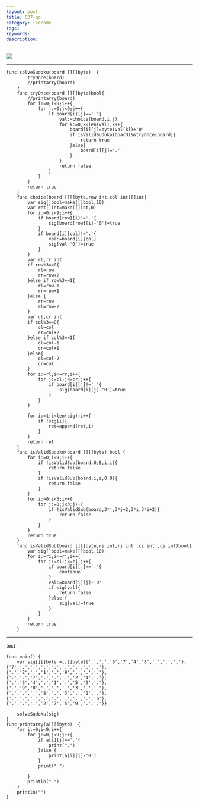 ```yaml
---
layout: post
title: 037-go
category: leecode
tags: 
keywords: 
description: 
---
```


![](https://i.imgur.com/Pk1qKya.png)  

----------

    func solveSudoku(board [][]byte)  {
    		tryOnce(board)
    		//printarry(board)
    	}
    	func tryOnce(board [][]byte)bool{
    		//printarry(board)
    		for i:=0;i<9;i++{
    			for j:=0;j<9;j++{
    				if board[i][j]=='.'{
    					val:=choice(board,i,j)
    					for k:=0;k<len(val);k++{
    						board[i][j]=byte(val[k])+'0'
    						if isValidSudoku(board)&&tryOnce(board){
    							return true
    						}else{
    							board[i][j]='.'
    						}
    					}
    					return false
    				}
    			}
    		}
    		return true
    	}
    	func choice(board [][]byte,row int,col int)[]int{
    		var sig[]bool=make([]bool,10)
    		var ret[]int=make([]int,0)
    		for i:=0;i<9;i++{
    			if board[row][i]!='.'{
    				sig[board[row][i]-'0']=true
    			}
    			if board[i][col]!='.'{
    				val:=board[i][col]
    				sig[val-'0']=true
    			}
    		}
    		var rl,rr int
    		if row%3==0{
    			rl=row
    			rr=row+2
    		}else if row%3==1{
    			rl=row-1
    			rr=row+1
    		}else {
    			rr=row
    			rl=row-2
    		}
    		var cl,cr int
    		if col%3==0{
    			cl=col
    			cr=col+2
    		}else if col%3==1{
    			cl=col-1
    			cr=col+1
    		}else{
    			cl=col-2
    			cr=col
    		}
    		for i:=rl;i<=rr;i++{
    			for j:=cl;j<=cr;j++{
    				if board[i][j]!='.'{
    					sig[board[i][j]-'0']=true
    				}
    			}
    		}
    
    		for i:=1;i<len(sig);i++{
    			if !sig[i]{
    				ret=append(ret,i)
    			}
    		}
    		return ret
    	}
    	func isValidSudoku(board [][]byte) bool {
    		for i:=0;i<9;i++{
    			if !isValidSub(board,0,8,i,i){
    				return false
    			}
    			if !isValidSub(board,i,i,0,8){
    				return false
    			}
    		}
    		for i:=0;i<3;i++{
    			for j:=0;j<3;j++{
    				if !isValidSub(board,3*j,3*j+2,3*i,3*i+2){
    					return false
    				}
    			}
    		}
    		return true
    	}
    	func isValidSub(board [][]byte,ri int,rj int ,ci int ,cj int)bool{
    		var sig[]bool=make([]bool,10)
    		for i:=ri;i<=rj;i++{
    			for j:=ci;j<=cj;j++{
    				if board[i][j]=='.'{
    					continue
    				}
    				val:=board[i][j]-'0'
    				if sig[val]{
    					return false
    				}else {
    					sig[val]=true
    				}
    			}
    		}
    		return true
    	}

----------

test  

    func main() {
    	var sig[][]byte =[][]byte{{'.','.','9','7','4','8','.','.','.'},{'7','.','.','.','.','.','.','.','.'},{'.','2','.','1','.','9','.','.','.'},{'.','.','7','.','.','.','2','4','.'},{'.','6','4','.','1','.','5','9','.'},{'.','9','8','.','.','.','3','.','.'},{'.','.','.','8','.','3','.','2','.'},{'.','.','.','.','.','.','.','.','6'},{'.','.','.','2','7','5','9','.','.'}}

    	solveSudoku(sig)
    }
    func printarry(a[][]byte)  {
    	for i:=0;i<9;i++{
    		for j:=0;j<9;j++{
    			if a[i][j]=='.'{
    				print(".")
    			}else {
    				print(a[i][j]-'0')
    			}
    			print(" ")
    
    		}
    		println(" ")
    	}
    	println("")
    }